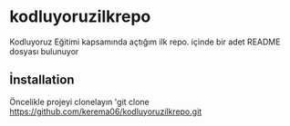 # kodluyoruzilkrepo
Kodluyoruz Eğitimi kapsamında açtığım ilk repo. içinde bir adet README dosyası bulunuyor
 ## İnstallation
 Öncelikle projeyi clonelayın
 'git clone https://github.com/kerema06/kodluyoruzilkrepo.git